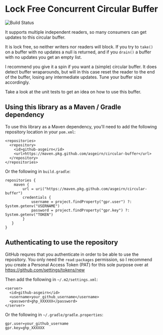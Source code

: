 # Lock Free Concurrent Circular Buffer

![Build Status](https://github.com/asgeirn/circular-buffer/actions/workflows/maven.yml/badge.svg)

It supports multiple independent readers, so many consumers can get updates to this circular buffer.

It is lock free, so neither writers nor readers will block.  If you try to `take()` on a buffer with no updates a null is returned, and if you `drain()` a buffer with no updates you get an empty list.

I recommend you give it a spin if you want a (simple) circular buffer.  It does detect buffer wraparounds, but will in this case reset the reader to the end of the buffer, losing any intermediate updates. Tune your buffer size accordingly.

Take a look at the unit tests to get an idea on how to use this buffer.

## Using this library as a Maven / Gradle dependency

To use this library as a Maven dependency, you'll need to add the following repository location in your `pom.xml`:

```
<repositories>
  <repository>
    <id>github-asgeirn</id>
    <url>https://maven.pkg.github.com/asgeirn/circular-buffer</url>
  </repository>
</repositories>
```

Or the following in `build.gradle`:

```
repositories {
    maven {
        url = uri("https://maven.pkg.github.com/asgeirn/circular-buffer")
        credentials {
            username = project.findProperty("gpr.user") ?: System.getenv("USERNAME")
            password = project.findProperty("gpr.key") ?: System.getenv("TOKEN")
        }
   }
}
```

## Authenticating to use the repository

GitHub requres that you authenticate in order to be able to use the repository.  You only need the `read:packages` permission, so I recommend you create a Personal Access Token (PAT) for this sole purpose over at https://github.com/settings/tokens/new

Then add the following in `~/.m2/settings.xml`:

```
<server>
  <id>github-asgeirn</id>
  <username>your_github_username</username>
  <password>ghp_XXXXXX</password>
</server>
```

Or the following in `~/.gradle/gradle.properties`:

```
gpr.user=your_github_username
gpr.key=ghp_XXXXXX
```
